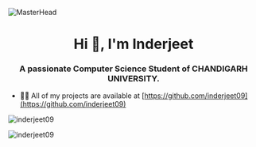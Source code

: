 
![MasterHead](https://repository-images.githubusercontent.com/588181932/e36ec678-7984-4cdd-8e4c-a3932772ff8e)

<h1 align="center">Hi 👋, I'm Inderjeet</h1>
<h3 align="center">A passionate Computer Science Student of CHANDIGARH UNIVERSITY.</h3>


- 👨‍💻 All of my projects are available at [https://github.com/inderjeet09](https://github.com/inderjeet09)



<p><img align="center" src="https://github-readme-stats.vercel.app/api/top-langs?username=inderjeet09&show_icons=true&locale=en&layout=compact" alt="inderjeet09" /></p>

<p><img align="center" src="https://github-readme-streak-stats.herokuapp.com/?user=inderjeet09&" alt="inderjeet09" /></p>
